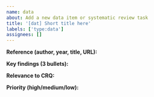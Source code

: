 ```yaml
---
name: data
about: Add a new data item or systematic review task
title: '[dat] Short title here'
labels: ['type:data']
assignees: []
---
```



**Reference (author, year, title, URL):**


**Key findings (3 bullets):**


**Relevance to CRQ:**


**Priority (high/medium/low):**

